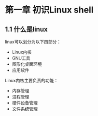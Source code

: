 # 第一章 初识Linux shell

## 1.1 什么是linux

linux可以划分为以下四部分：

- Linux内核
- GNU工具
- 图形化桌面环境
- 应用软件

Linux内核主要负责的功能：

- 内存管理
- 进程管理
- 硬件设备管理
- 文件系统管理